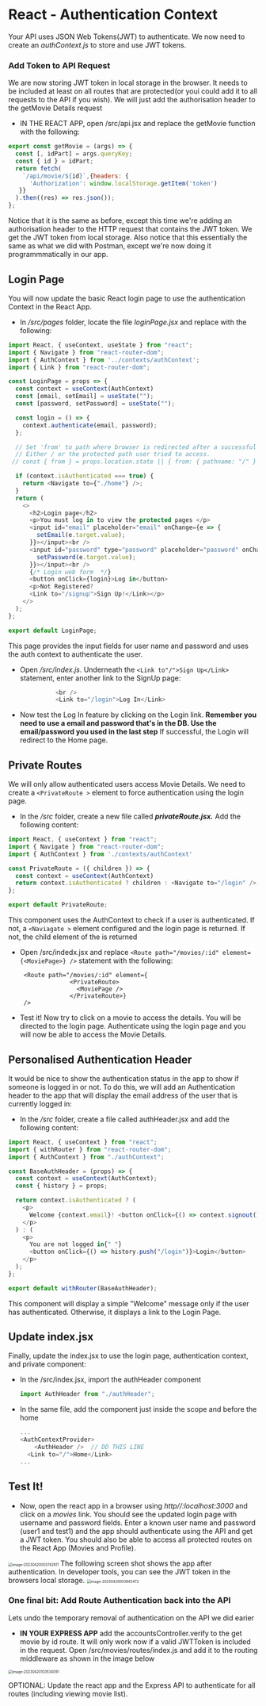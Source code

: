 # React - Authentication Context

Your API uses JSON Web Tokens(JWT) to authenticate. We now need to create an *authContext.js* to store and use JWT tokens.



### Add Token to API Request

We are now storing JWT token in local storage in the browser. It needs to be included at least on all routes that are protected(or youi could add it to all requests to the API if you wish). We will just add the authorisation header to the getMovie Details request

+ IN THE REACT APP, open /src/api.jsx and replace the getMovie function with the following: 

~~~javascript
export const getMovie = (args) => {
  const [, idPart] = args.queryKey;
  const { id } = idPart;
  return fetch(
    `/api/movie/${id}`,{headers: {
      'Authorization': window.localStorage.getItem('token')
   }}
  ).then((res) => res.json());
};
~~~

Notice that it is the same as before, except this time we're adding an authorisation header to the HTTP request that contains the JWT token. We get the JWT token from local storage. 
Also notice that this essentially the same as what we did with Postman, except we're now doing it programmmatically in our app.

## Login Page
You will now update the basic React login page to use the authentication Context in the React App.

+ In */src/pages* folder, locate the file *loginPage.jsx* and replace with the following:

~~~javascript
import React, { useContext, useState } from "react";
import { Navigate } from "react-router-dom";
import { AuthContext } from '../contexts/authContext';
import { Link } from "react-router-dom";

const LoginPage = props => {
  const context = useContext(AuthContext)
  const [email, setEmail] = useState("");
  const [password, setPassword] = useState("");

  const login = () => {
    context.authenticate(email, password);
  };

  // Set 'from' to path where browser is redirected after a successful login.
  // Either / or the protected path user tried to access.
 // const { from } = props.location.state || { from: { pathname: "/" } };

  if (context.isAuthenticated === true) {
    return <Navigate to={"./home"} />;
  }
  return (
    <>
      <h2>Login page</h2>
      <p>You must log in to view the protected pages </p>
      <input id="email" placeholder="email" onChange={e => {
        setEmail(e.target.value);
      }}></input><br />
      <input id="password" type="password" placeholder="password" onChange={e => {
        setPassword(e.target.value);
      }}></input><br />
      {/* Login web form  */}
      <button onClick={login}>Log in</button>
      <p>Not Registered?
      <Link to="/signup">Sign Up!</Link></p>
    </>
  );
};

export default LoginPage;
~~~
This page provides the input fields for user name and password and uses the auth context to authenticate the user. 

+ Open */src/index.js*. Underneath the ``<Link to"/">Sign Up</Link>`` statement, enter another link to the SignUp page: 

  ~~~javascript
            <br />
            <Link to="/login">Log In</Link>
  ~~~


+ Now test the Log In feature by clicking on the Login link. **Remember you need to use a email and password that's in the DB. Use the email/password you used in the last step**
  If successful, the Login will redirect to the Home page. 

## Private Routes

We will only allow authenticated users access Movie Details. We need to create a ``<PrivateRoute >`` element to  force authentication using the login page.

+ In the */src* folder, create a new file called ***privateRoute.jsx.*** Add the following content:

~~~javascript
import React, { useContext } from "react";
import { Navigate } from "react-router-dom";
import { AuthContext } from './contexts/authContext'

const PrivateRoute = ({ children }) => {
  const context = useContext(AuthContext)
  return context.isAuthenticated ? children : <Navigate to="/login" />;
};

export default PrivateRoute;
~~~

This component uses the AuthContext to check if a user is authenticated. If not, a ``<Naviagate >`` element configured and the login page is returned. If not, the child element of the <PrivateRoute>is returned

+ Open /src/indedx.jsx and replace ``<Route path="/movies/:id" element={<MoviePage>} />`` statement with the following:

  ~~~
   <Route path="/movies/:id" element={
                <PrivateRoute>
                  <MoviePage />
                </PrivateRoute>}
   />
  ~~~

+ Test it! Now try to click on a movie to access the details. You will be directed to the login page. Authenticate using the login page and you will now be able to access the Movie Details. 

## Personalised Authentication Header

It would be nice to show the authentication status in the app to show if someone is logged in or not. To do this, we will add an Authentication header to the app that will display the email address of the user that is currently logged in:

+ In the */src* folder, create a file called authHeader.jsx and add the following content:

~~~javascript
import React, { useContext } from "react";
import { withRouter } from "react-router-dom";
import { AuthContext } from "./authContext";

const BaseAuthHeader = (props) => {
  const context = useContext(AuthContext);
  const { history } = props;

  return context.isAuthenticated ? (
    <p>
      Welcome {context.email}! <button onClick={() => context.signout()}>Sign out</button>
    </p>
  ) : (
    <p>
      You are not logged in{" "}
      <button onClick={() => history.push("/login")}>Login</button>
    </p>
  );
};

export default withRouter(BaseAuthHeader);
~~~

This component will display a simple "Welcome" message only if the user has authenticated. Otherwise, it displays a link to the Login Page.

## Update index.jsx

Finally, update the index.jsx to use the login page, authentication context, and private component:

+ In the /src/index.jsx, import the authHeader component

  ~~~javascript
  import AuthHeader from "./authHeader";
  ~~~

+ In the same file, add the component just inside the <AuthContextProvider> scope and before the home <Link>

  ```javascript
  ...
  <AuthContextProvider>
      <AuthHeader />  // DD THIS LINE
  	<Link to="/">Home</Link>
  ...
  ```

  

## Test It!

+ Now, open the react app in a browser using *http//:localhost:3000* and click on a *movies* link. You should see the updated login page with username and password fields. Enter a known user name and password (user1 and test1) and the app should authenticate using the API and get a JWT token. You should also be able to access all protected routes  on the React App (Movies and Profile).  
<img src="./img/image-20230420003742811.png" alt="image-20230420003742811" style="zoom:50%;" />   
The following screen shot shows the app after authentication. In developer tools, you can see the JWT token in the browsers local storage.  
<img src="./img/image-20230420003943472.png" alt="image-20230420003943472" style="zoom:50%;" />

### 

### One final bit: Add Route Authentication back into the API

Lets undo the temporary removal of authentication on the API we did earier

+ **IN YOUR EXPRESS APP** add the accountsController.verify to the get movie by id route. It will only work now if a valid JWTToken is included in the request. Open /src/movies/routes/index.js and add it to the routing middleware as shown in the image below 

 <img src="./img/image-20230420103534091.png" alt="image-20230420103534091" style="zoom:50%;" />

OPTIONAL: Update the react app and the Express API to authenticate for all routes (including viewing movie list). 